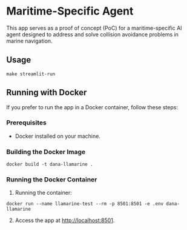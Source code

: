 <!-- markdownlint-disable MD043 -->

# Maritime-Specific Agent

This app serves as a proof of concept (PoC) for a maritime-specific AI agent designed to address and solve collision avoidance problems in marine navigation.

## Usage

```shell
make streamlit-run
```

## Running with Docker

If you prefer to run the app in a Docker container, follow these steps:

### Prerequisites

- Docker installed on your machine.

### Building the Docker Image

```shell
docker build -t dana-llamarine .
```

### Running the Docker Container

1. Running the container:

```shell
docker run --name llamarine-test --rm -p 8501:8501 -e .env dana-llamarine
```

2. Access the app at [http://localhost:8501](http://localhost:8501).
